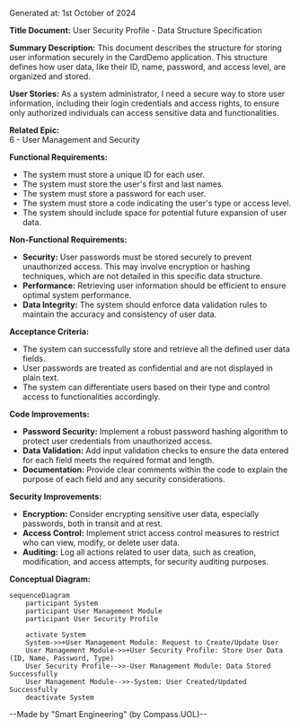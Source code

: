 Generated at: 1st October of 2024

**Title Document:** User Security Profile - Data Structure Specification

**Summary Description:** 
This document describes the structure for storing user information securely in the CardDemo application. This structure defines how user data, like their ID, name, password, and access level, are organized and stored.

**User Stories:** 
As a system administrator, I need a secure way to store user information, including their login credentials and access rights, to ensure only authorized individuals can access sensitive data and functionalities.

**Related Epic:**  
6 - User Management and Security

**Functional Requirements:**
- The system must store a unique ID for each user.
- The system must store the user's first and last names.
- The system must store a password for each user.
- The system must store a code indicating the user's type or access level.
- The system should include space for potential future expansion of user data.

**Non-Functional Requirements:**
- **Security:** User passwords must be stored securely to prevent unauthorized access. This may involve encryption or hashing techniques, which are not detailed in this specific data structure.
- **Performance:** Retrieving user information should be efficient to ensure optimal system performance.
- **Data Integrity:** The system should enforce data validation rules to maintain the accuracy and consistency of user data.

**Acceptance Criteria:**
- The system can successfully store and retrieve all the defined user data fields.
- User passwords are treated as confidential and are not displayed in plain text.
- The system can differentiate users based on their type and control access to functionalities accordingly.

**Code Improvements:**
- **Password Security:** Implement a robust password hashing algorithm to protect user credentials from unauthorized access.
- **Data Validation:** Add input validation checks to ensure the data entered for each field meets the required format and length.
- **Documentation:** Provide clear comments within the code to explain the purpose of each field and any security considerations.

**Security Improvements:**
- **Encryption:** Consider encrypting sensitive user data, especially passwords, both in transit and at rest.
- **Access Control:** Implement strict access control measures to restrict who can view, modify, or delete user data.
- **Auditing:** Log all actions related to user data, such as creation, modification, and access attempts, for security auditing purposes.

**Conceptual Diagram:**

```mermaid
sequenceDiagram
    participant System
    participant User Management Module
    participant User Security Profile

    activate System
    System->>+User Management Module: Request to Create/Update User
    User Management Module->>+User Security Profile: Store User Data (ID, Name, Password, Type)
    User Security Profile-->>-User Management Module: Data Stored Successfully
    User Management Module-->>-System: User Created/Updated Successfully
    deactivate System
```

--Made by "Smart Engineering" (by Compass.UOL)--